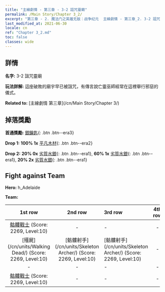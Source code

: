 ```yaml
---
title: "主線劇情 - 第三章 - 3-2 詛咒靈廟"
permalink: /Main Story/Chapter 3_2/
excerpt: "第三章 - 2. 魔法门之英雄无敌：战争纪元  主線劇情 - 第三章_2. 3-2 詛咒靈廟"
last_modified_at: 2021-06-30
locale: cn
ref: "Chapter 3_2.md"
toc: false
classes: wide
---
```


## 詳情

 **名字:** 3-2 詛咒靈廟

 **玩法詳解:** 這座破敗的廟宇早已被詛咒，有傳言說亡靈巫師經常在這裡舉行邪惡的儀式。

 **Related to:** [主線劇情 第三章](/cn/Main Story/Chapter 3/)

## 掉落獎勵

 **首通獎勵:** [銀鑰匙](/cn/Items/con_693/){: .btn .btn--era3}

 **Drop 1:** **100% 1x** [平凡木材](/cn/Items/mat_7/){: .btn .btn--era2}

 **Drop 2:** **20% 0x** [劣質水銀](/cn/Items/mat_2/){: .btn .btn--era1}, **60% 1x** [劣質水銀](/cn/Items/mat_2/){: .btn .btn--era1}, **20% 2x** [劣質水銀](/cn/Items/mat_2/){: .btn .btn--era1}


## Fight against Team
 **Hero:** h_Adelaide

 **Team:**


  | 1st row | 2nd row | 3rd row | 4th row |
  |:----:|:----:|:----|:----:|
  | [骷髏戰士](/cn/units/Skeleton/) (Score: 2269, Level:10)  | - | - | - |
  | [殭屍](/cn/units/Walking Dead/) (Score: 2269, Level:10)  | [骷髏射手](/cn/units/Skeleton Archer/) (Score: 2269, Level:10)  | [骷髏射手](/cn/units/Skeleton Archer/) (Score: 2269, Level:10)  | - |
  | - | - | - | - |
  | [骷髏戰士](/cn/units/Skeleton/) (Score: 2269, Level:10)  | - | - | - |


